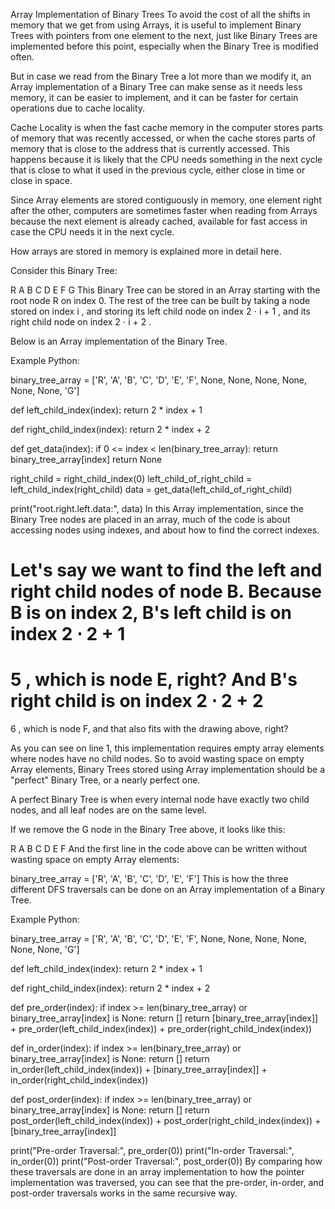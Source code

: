 Array Implementation of Binary Trees
To avoid the cost of all the shifts in memory that we get from using Arrays, it is useful to implement Binary Trees with pointers from one element to the next, just like Binary Trees are implemented before this point, especially when the Binary Tree is modified often.

But in case we read from the Binary Tree a lot more than we modify it, an Array implementation of a Binary Tree can make sense as it needs less memory, it can be easier to implement, and it can be faster for certain operations due to cache locality.

Cache Locality is when the fast cache memory in the computer stores parts of memory that was recently accessed, or when the cache stores parts of memory that is close to the address that is currently accessed. This happens because it is likely that the CPU needs something in the next cycle that is close to what it used in the previous cycle, either close in time or close in space.

Since Array elements are stored contiguously in memory, one element right after the other, computers are sometimes faster when reading from Arrays because the next element is already cached, available for fast access in case the CPU needs it in the next cycle.

How arrays are stored in memory is explained more in detail here.

Consider this Binary Tree:

R
A
B
C
D
E
F
G
This Binary Tree can be stored in an Array starting with the root node R on index 0. The rest of the tree can be built by taking a node stored on index 
i
, and storing its left child node on index 
2
⋅
i
+
1
, and its right child node on index 
2
⋅
i
+
2
.

Below is an Array implementation of the Binary Tree.

Example
Python:

binary_tree_array = ['R', 'A', 'B', 'C', 'D', 'E', 'F', None, None, None, None, None, None, 'G']

def left_child_index(index):
    return 2 * index + 1

def right_child_index(index):
    return 2 * index + 2

def get_data(index):
    if 0 <= index < len(binary_tree_array):
        return binary_tree_array[index]
    return None

right_child = right_child_index(0)
left_child_of_right_child = left_child_index(right_child)
data = get_data(left_child_of_right_child)

print("root.right.left.data:", data)
In this Array implementation, since the Binary Tree nodes are placed in an array, much of the code is about accessing nodes using indexes, and about how to find the correct indexes.

Let's say we want to find the left and right child nodes of node B. Because B is on index 2, B's left child is on index 
2
⋅
2
+
1
=
5
, which is node E, right? And B's right child is on index 
2
⋅
2
+
2
=
6
, which is node F, and that also fits with the drawing above, right?

As you can see on line 1, this implementation requires empty array elements where nodes have no child nodes. So to avoid wasting space on empty Array elements, Binary Trees stored using Array implementation should be a "perfect" Binary Tree, or a nearly perfect one.

A perfect Binary Tree is when every internal node have exactly two child nodes, and all leaf nodes are on the same level.

If we remove the G node in the Binary Tree above, it looks like this:

R
A
B
C
D
E
F
And the first line in the code above can be written without wasting space on empty Array elements:

binary_tree_array = ['R', 'A', 'B', 'C', 'D', 'E', 'F']
This is how the three different DFS traversals can be done on an Array implementation of a Binary Tree.

Example
Python:

binary_tree_array = ['R', 'A', 'B', 'C', 'D', 'E', 'F', None, None, None, None, None, None, 'G']

def left_child_index(index):
    return 2 * index + 1

def right_child_index(index):
    return 2 * index + 2

def pre_order(index):
    if index >= len(binary_tree_array) or binary_tree_array[index] is None:
        return []
    return [binary_tree_array[index]] + pre_order(left_child_index(index)) + pre_order(right_child_index(index))

def in_order(index):
    if index >= len(binary_tree_array) or binary_tree_array[index] is None:
        return []
    return in_order(left_child_index(index)) + [binary_tree_array[index]] + in_order(right_child_index(index))

def post_order(index):
    if index >= len(binary_tree_array) or binary_tree_array[index] is None:
        return []
    return post_order(left_child_index(index)) + post_order(right_child_index(index)) + [binary_tree_array[index]]

print("Pre-order Traversal:", pre_order(0))
print("In-order Traversal:", in_order(0))
print("Post-order Traversal:", post_order(0))
By comparing how these traversals are done in an array implementation to how the pointer implementation was traversed, you can see that the pre-order, in-order, and post-order traversals works in the same recursive way.